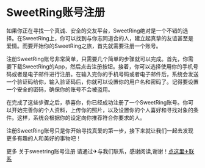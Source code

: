 # SweetRing账号注册

如果你正在寻找一个真诚、安全的交友平台，SweetRing绝对是一个不错的选择。在SweetRing上，你可以找到与你志同道合的人，建立起真挚的友谊甚至是爱情。而要开始你的SweetRing之旅，首先就需要注册一个账号。

注册SweetRing账号非常简单，只需要几个简单的步骤就可以完成。首先，你需要下载SweetRing的App，然后点击注册按钮。接着，你可以选择使用你的手机号码或者是电子邮件进行注册。在输入完你的手机号码或者电子邮件后，系统会发送一个验证码给你，输入验证码后，你就可以设置你的用户名和密码了。记得要设置一个安全的密码，确保你的账号不会被盗用。

在完成了这些步骤之后，恭喜你，你已经成功注册了一个SweetRing账号。你可以开始完善你的个人资料，上传你的照片，以及设置你的个人喜好和寻找对象的条件。这样，系统会根据你的设定向你推荐符合你要求的人。

注册SweetRing账号只是你开始寻找真爱的第一步，接下来就让我们一起去发现更多有趣的人和美好的事物吧！

更多 关于sweetring账号注册 请通过✈与我们联系，感谢阅读,谢谢！[点这里✈联系](https://ss.k02.cc)